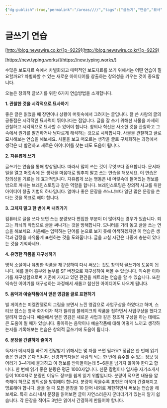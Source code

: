 ```yaml
---
{"dg-publish":true,"permalink":"/areas////","tags":["글쓰기","연습","묘사"]}
---
```



# 글쓰기 연습

[http://blog.newswire.co.kr/?p=9229](http://blog.newswire.co.kr/?p=9229)

[https://new.typing.works/](https://new.typing.works/)



수많은 보도자료 속에서 차별화되고 매력적인 보도자료를 쓰기 위해서는 어떤 연습이 필요할까요? 차별화할 수 있는 새로운 아이디어를 창출하는 창의성을 키우는 것이 중요합니다.

오늘은 창의적 글쓰기를 위한 6가지 연습방법을 소개합니다.

**1. 관찰한 것을 시각적으로 묘사하기**

좋은 글은 읽었을 때 장면이나 상황이 머릿속에서 그려지는 글입니다. 잘 쓴 사람의 글의 공통점은 시각적인 묘사력이 뛰어나다는 점입니다. 글을 잘 쓰기 위해선 사물을 자세히 관찰하고 시각적으로 묘사할 수 있어야 합니다. 창의나 혁신은 사소한 것을 관찰하고 그 속에서 뭔가를 발견하거나 남다르게 해석하는 것으로 시작합니다. 사물을 관찰하고 글로 묘사해보는 연습을 해보세요. 사물을 보고 떠오르는 생각을 글로 구체화하는 과정에서 생각은 더 발전하고 새로운 아이디어를 찾는 데도 도움이 됩니다.

**2. 자유롭게 쓰기**

글쓰기는 연습을 통해 향상됩니다. 따라서 많이 쓰는 것이 무엇보다 중요합니다. 문서파일을 열고 머릿속에 든 생각을 마음대로 멈추지 말고 쓰는 연습을 해보세요. 이 연습은 창의성을 기르는 데 효과적입니다. 자유롭게 쓰는 행동은 내 머릿속에 들어있는 정보를 밖으로 꺼내는 브레인스토밍과 같은 역할을 합니다. 브레인스토밍은 창의적 사고를 위한 아이디어 창출 기법의 하나입니다. 얼마나 좋은 문장을 쓰느냐보다 일단 많은 문장을 쓴다는 것을 목표로 해야 합니다.

**3. 고치지 말고 한 번에 써 내려가기**

컴퓨터로 글을 쓰다 보면 쓰는 분량보다 편집한 부분이 더 많아지는 경우가 있습니다. 퇴고는 좌뇌의 작업으로 글을 써나가는 것을 방해합니다. 모니터를 가려 놓고 글을 쓰는 연습을 해보세요. 처음에는 입력하는 단어를 눈으로 보지 못해 어색하겠지만 이 연습은 생각과 감정을 자유롭게 표현하는 것을 도와줍니다. 글을 고칠 시간은 나중에 충분히 있다는 것을 기억하세요.

**4. 유명한 작품을 재구성하기**

명작 소설이나 유명한 작품을 재구성하여 다시 써보는 것도 창의적 글쓰기에 도움이 됩니다. 예를 들어 흥부와 놀부를 SF 버전으로 재구성하여 써볼 수 있습니다. 익숙한 이야기를 재구성함으로써 기존에 가지고 있던 편견을 깨트리는 연습을 할 수 있습니다. 또한 익숙한 이야기를 재구성하는 과정에서 새롭고 참신한 아이디어도 나오게 됩니다.

**5. 음악과 예술작품에서 얻은 영감을 글로 표현하기**

빌 게이츠는 미켈란젤로의 그림을 보면서 느낀 영감으로 사업구상을 하였다고 하며, 스티브 잡스는 영국 화가이자 작가 윌리엄 블레이크의 작품을 접하면서 사업구상을 했다고 알려져 있습니다. 예술에서 얻은 영감은 새로운 사업과 같은 창조적 구상을 하는 데에도 큰 도움이 될 때가 있습니다. 좋아하는 음악이나 예술작품에 대해 어떻게 느끼고 생각하는지를 기록해보는 연습은 창의적 글쓰기에 도움이 됩니다.

**6. 문장을 간결하게 줄이기**

독자가 메시지를 빠르게 전달받기 위해서는 몇 자를 쓰면 될까요? 정답은 한 번에 읽기 좋은 만큼만 쓴다 입니다. 신경과학자들은 사람의 뇌는 한 번에 흡수할 수 있는 정보 덩어리가 3~4개에 불과하고 이 정보를 받아들이는데 5~6분을 넘기지 않아야 한다고 합니다. 한 번에 읽기 좋은 분량은 평균 1000자입니다. 신문 칼럼이나 입사용 자기소개서 등이 1000자로 분량인 이유도 정보를 쉽게 읽기 위함입니다. 분량이 적으면 내용을 압축해야 하므로 창의성을 발휘해야 합니다. 분량이 작을수록 표현은 더욱더 간결해지고 명료해야 합니다. 글을 쓸 때 모든 문장을 10 단어 내외로 제한하면서 써보는 연습을 해보세요. 특히 소리 내서 문장을 읽어보면 글이 자연스러운지 군더더기가 있는지 알기 쉽습니다. 각 문장을 적어도 3번은 읽어서 간결하게 만들어야 합니다.
